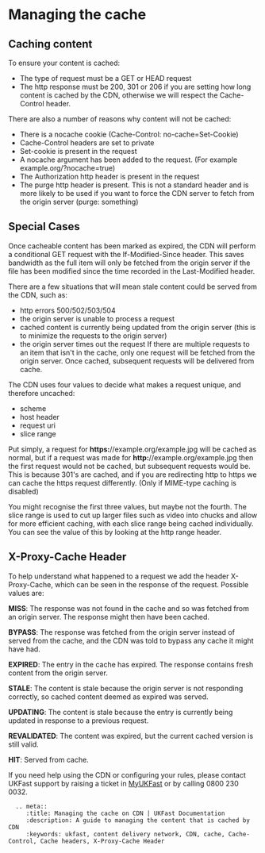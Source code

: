 # Managing the cache

## Caching content

To ensure your content is cached:

* The type of request must be a GET or HEAD request
* The http response must be 200, 301 or 206 if you are setting how long content is cached by the CDN, otherwise we will respect the Cache-Control header.

There are also a number of reasons why content will not be cached:

* There is a nocache cookie (Cache-Control: no-cache=Set-Cookie)
* Cache-Control headers are set to private
* Set-cookie is present in the request
* A nocache argument has been added to the request. (For example example.org/?nocache=true)
* The Authorization http header is present in the request
* The purge http header is present. This is not a standard header and is more likely to be used if you want to force the CDN server to fetch from the origin server (purge: something)

## Special Cases

Once cacheable content has been marked as expired, the CDN will perform a conditional GET request with the If-Modified-Since header. This saves bandwidth as the full item will only be fetched from the origin server if the file has been modified since the time recorded in the Last-Modified header.

There are a few situations that will mean stale content could be served from the CDN, such as:
* http errors 500/502/503/504
* the origin server is unable to process a request
* cached content is currently being updated from the origin server (this is to minimize the requests to the origin server)
* the origin server times out the request
If there are multiple requests to an item that isn't in the cache, only one request will be fetched from the origin server. Once cached, subsequent requests will be delivered from cache.

The CDN uses four values to decide what makes a request unique, and therefore uncached:

* scheme
* host header
* request uri
* slice range

Put simply, a request for **https:**//example.org/example.jpg will be cached as normal, but if a request was made for **http:**//example.org/example.jpg then the first request would not be cached, but subsequent requests would be.  This is because 301's are cached, and if you are redirecting http to https we can cache the https request differently. (Only if MIME-type caching is disabled)

You might recognise the first three values, but maybe not the fourth. The slice range is used to cut up larger files such as video into chucks and allow for more efficient caching, with each slice range being cached individually. You can see the value of this by looking at the http range header.

## X-Proxy-Cache Header

To help understand what happened to a request we add the header X-Proxy-Cache, which can be seen in the response of the request.  Possible values are:

**MISS**: The response was not found in the cache and so was fetched from an origin server. The response might then have been cached.

**BYPASS**: The response was fetched from the origin server instead of served from the cache, and the CDN was told to bypass any cache it might have had.

**EXPIRED**: The entry in the cache has expired. The response contains fresh content from the origin server.

**STALE**: The content is stale because the origin server is not responding correctly, so cached content deemed as expired was served.

**UPDATING**: The content is stale because the entry is currently being updated in response to a previous request.

**REVALIDATED**: The content was expired, but the current cached version is still valid.

**HIT**: Served from cache.

If you need help using the CDN or configuring your rules, please contact UKFast support by raising a ticket in [MyUKFast](https://my.ukfast.co.uk/pss/add.php) or by calling 0800 230 0032.

```eval_rst
  .. meta::
     :title: Managing the cache on CDN | UKFast Documentation
     :description: A guide to managing the content that is cached by CDN
     :keywords: ukfast, content delivery network, CDN, cache, Cache-Control, Cache headers, X-Proxy-Cache Header
